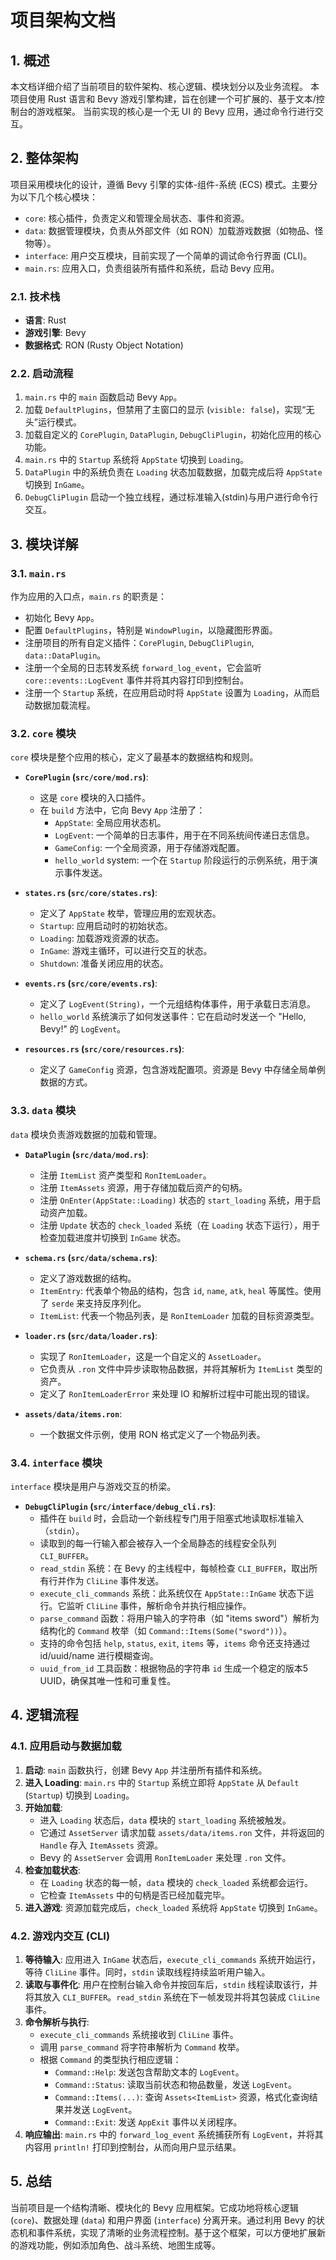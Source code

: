 # 项目架构文档

## 1. 概述

本文档详细介绍了当前项目的软件架构、核心逻辑、模块划分以及业务流程。
本项目使用 Rust 语言和 Bevy 游戏引擎构建，旨在创建一个可扩展的、基于文本/控制台的游戏框架。
当前实现的核心是一个无 UI 的 Bevy 应用，通过命令行进行交互。

## 2. 整体架构

项目采用模块化的设计，遵循 Bevy 引擎的实体-组件-系统 (ECS) 模式。主要分为以下几个核心模块：

-   `core`: 核心插件，负责定义和管理全局状态、事件和资源。
-   `data`: 数据管理模块，负责从外部文件（如 RON）加载游戏数据（如物品、怪物等）。
-   `interface`: 用户交互模块，目前实现了一个简单的调试命令行界面 (CLI)。
-   `main.rs`: 应用入口，负责组装所有插件和系统，启动 Bevy 应用。

### 2.1. 技术栈

-   **语言**: Rust
-   **游戏引擎**: Bevy
-   **数据格式**: RON (Rusty Object Notation)

### 2.2. 启动流程

1.  `main.rs` 中的 `main` 函数启动 Bevy `App`。
2.  加载 `DefaultPlugins`，但禁用了主窗口的显示 (`visible: false`)，实现“无头”运行模式。
3.  加载自定义的 `CorePlugin`, `DataPlugin`, `DebugCliPlugin`，初始化应用的核心功能。
4.  `main.rs` 中的 `Startup` 系统将 `AppState` 切换到 `Loading`。
5.  `DataPlugin` 中的系统负责在 `Loading` 状态加载数据，加载完成后将 `AppState` 切换到 `InGame`。
6.  `DebugCliPlugin` 启动一个独立线程，通过标准输入(stdin)与用户进行命令行交互。

## 3. 模块详解

### 3.1. `main.rs`

作为应用的入口点，`main.rs` 的职责是：
-   初始化 Bevy `App`。
-   配置 `DefaultPlugins`，特别是 `WindowPlugin`，以隐藏图形界面。
-   注册项目的所有自定义插件：`CorePlugin`, `DebugCliPlugin`, `data::DataPlugin`。
-   注册一个全局的日志转发系统 `forward_log_event`，它会监听 `core::events::LogEvent` 事件并将其内容打印到控制台。
-   注册一个 `Startup` 系统，在应用启动时将 `AppState` 设置为 `Loading`，从而启动数据加载流程。

### 3.2. `core` 模块

`core` 模块是整个应用的核心，定义了最基本的数据结构和规则。

-   **`CorePlugin` (`src/core/mod.rs`)**:
    -   这是 `core` 模块的入口插件。
    -   在 `build` 方法中，它向 Bevy `App` 注册了：
        -   `AppState`: 全局应用状态机。
        -   `LogEvent`: 一个简单的日志事件，用于在不同系统间传递日志信息。
        -   `GameConfig`: 一个全局资源，用于存储游戏配置。
        -   `hello_world` system: 一个在 `Startup` 阶段运行的示例系统，用于演示事件发送。

-   **`states.rs` (`src/core/states.rs`)**:
    -   定义了 `AppState` 枚举，管理应用的宏观状态。
    -   `Startup`: 应用启动时的初始状态。
    -   `Loading`: 加载游戏资源的状态。
    -   `InGame`: 游戏主循环，可以进行交互的状态。
    -   `Shutdown`: 准备关闭应用的状态。

-   **`events.rs` (`src/core/events.rs`)**:
    -   定义了 `LogEvent(String)`，一个元组结构体事件，用于承载日志消息。
    -   `hello_world` 系统演示了如何发送事件：它在启动时发送一个 "Hello, Bevy!" 的 `LogEvent`。

-   **`resources.rs` (`src/core/resources.rs`)**:
    -   定义了 `GameConfig` 资源，包含游戏配置项。资源是 Bevy 中存储全局单例数据的方式。

### 3.3. `data` 模块

`data` 模块负责游戏数据的加载和管理。

-   **`DataPlugin` (`src/data/mod.rs`)**:
    -   注册 `ItemList` 资产类型和 `RonItemLoader`。
    -   注册 `ItemAssets` 资源，用于存储加载后资产的句柄。
    -   注册 `OnEnter(AppState::Loading)` 状态的 `start_loading` 系统，用于启动资产加载。
    -   注册 `Update` 状态的 `check_loaded` 系统（在 `Loading` 状态下运行），用于检查加载进度并切换到 `InGame` 状态。

-   **`schema.rs` (`src/data/schema.rs`)**:
    -   定义了游戏数据的结构。
    -   `ItemEntry`: 代表单个物品的结构，包含 `id`, `name`, `atk`, `heal` 等属性。使用了 `serde` 来支持反序列化。
    -   `ItemList`: 代表一个物品列表，是 `RonItemLoader` 加载的目标资源类型。

-   **`loader.rs` (`src/data/loader.rs`)**:
    -   实现了 `RonItemLoader`，这是一个自定义的 `AssetLoader`。
    -   它负责从 `.ron` 文件中异步读取物品数据，并将其解析为 `ItemList` 类型的资产。
    -   定义了 `RonItemLoaderError` 来处理 IO 和解析过程中可能出现的错误。

-   **`assets/data/items.ron`**:
    -   一个数据文件示例，使用 RON 格式定义了一个物品列表。

### 3.4. `interface` 模块

`interface` 模块是用户与游戏交互的桥梁。

-   **`DebugCliPlugin` (`src/interface/debug_cli.rs`)**:
    -   插件在 `build` 时，会启动一个新线程专门用于阻塞式地读取标准输入（`stdin`）。
    -   读取到的每一行输入都会被存入一个全局静态的线程安全队列 `CLI_BUFFER`。
    -   `read_stdin` 系统：在 Bevy 的主线程中，每帧检查 `CLI_BUFFER`，取出所有行并作为 `CliLine` 事件发送。
    -   `execute_cli_commands` 系统：此系统仅在 `AppState::InGame` 状态下运行。它监听 `CliLine` 事件，解析命令并执行相应操作。
    -   `parse_command` 函数：将用户输入的字符串（如 "items sword"）解析为结构化的 `Command` 枚举（如 `Command::Items(Some("sword"))`）。
    -   支持的命令包括 `help`, `status`, `exit`, `items` 等，`items` 命令还支持通过 id/uuid/name 进行模糊查询。
    -   `uuid_from_id` 工具函数：根据物品的字符串 `id` 生成一个稳定的版本5 UUID，确保其唯一性和可重复性。

## 4. 逻辑流程

### 4.1. 应用启动与数据加载

1.  **启动**: `main` 函数执行，创建 Bevy `App` 并注册所有插件和系统。
2.  **进入 Loading**: `main.rs` 中的 `Startup` 系统立即将 `AppState` 从 `Default` (`Startup`) 切换到 `Loading`。
3.  **开始加载**:
    -   进入 `Loading` 状态后，`data` 模块的 `start_loading` 系统被触发。
    -   它通过 `AssetServer` 请求加载 `assets/data/items.ron` 文件，并将返回的 `Handle` 存入 `ItemAssets` 资源。
    -   Bevy 的 `AssetServer` 会调用 `RonItemLoader` 来处理 `.ron` 文件。
4.  **检查加载状态**:
    -   在 `Loading` 状态的每一帧，`data` 模块的 `check_loaded` 系统都会运行。
    -   它检查 `ItemAssets` 中的句柄是否已经加载完毕。
5.  **进入游戏**: 资源加载完成后，`check_loaded` 系统将 `AppState` 切换到 `InGame`。

### 4.2. 游戏内交互 (CLI)

1.  **等待输入**: 应用进入 `InGame` 状态后，`execute_cli_commands` 系统开始运行，等待 `CliLine` 事件。同时，`stdin` 读取线程持续监听用户输入。
2.  **读取与事件化**: 用户在控制台输入命令并按回车后，`stdin` 线程读取该行，并将其放入 `CLI_BUFFER`。`read_stdin` 系统在下一帧发现并将其包装成 `CliLine` 事件。
3.  **命令解析与执行**:
    -   `execute_cli_commands` 系统接收到 `CliLine` 事件。
    -   调用 `parse_command` 将字符串解析为 `Command` 枚举。
    -   根据 `Command` 的类型执行相应逻辑：
        -   `Command::Help`: 发送包含帮助文本的 `LogEvent`。
        -   `Command::Status`: 读取当前状态和物品数量，发送 `LogEvent`。
        -   `Command::Items(...)`: 查询 `Assets<ItemList>` 资源，格式化查询结果并发送 `LogEvent`。
        -   `Command::Exit`: 发送 `AppExit` 事件以关闭程序。
4.  **响应输出**: `main.rs` 中的 `forward_log_event` 系统捕获所有 `LogEvent`，并将其内容用 `println!` 打印到控制台，从而向用户显示结果。

## 5. 总结

当前项目是一个结构清晰、模块化的 Bevy 应用框架。它成功地将核心逻辑 (`core`)、数据处理 (`data`) 和用户界面 (`interface`) 分离开来。通过利用 Bevy 的状态机和事件系统，实现了清晰的业务流程控制。基于这个框架，可以方便地扩展新的游戏功能，例如添加角色、战斗系统、地图生成等。
